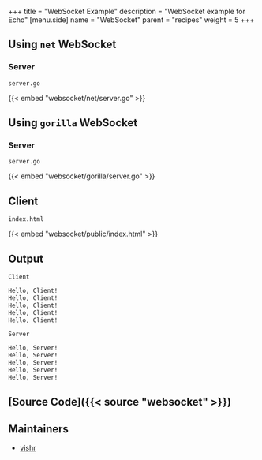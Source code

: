 +++
title = "WebSocket Example"
description = "WebSocket example for Echo"
[menu.side]
  name = "WebSocket"
  parent = "recipes"
  weight = 5
+++

## Using `net` WebSocket

### Server

`server.go`

{{< embed "websocket/net/server.go" >}}

## Using `gorilla` WebSocket

### Server

`server.go`

{{< embed "websocket/gorilla/server.go" >}}

## Client

`index.html`

{{< embed "websocket/public/index.html" >}}

## Output

`Client`

```sh
Hello, Client!
Hello, Client!
Hello, Client!
Hello, Client!
Hello, Client!
```

`Server`

```sh
Hello, Server!
Hello, Server!
Hello, Server!
Hello, Server!
Hello, Server!
```

## [Source Code]({{< source "websocket" >}})

## Maintainers

- [vishr](https://github.com/vishr)
